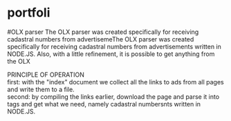 # portfoli

#OLX parser 
The OLX parser was created specifically for receiving cadastral numbers from advertisemeThe OLX parser was created specifically for receiving cadastral numbers from advertisements written in NODE.JS. Also, with a little refinement, it is possible to get anything from the OLX

PRINCIPLE OF OPERATION        
first: with the "index" document we collect all the links to ads from all pages and write them to a file.   
second: by compiling the links earlier, download the page and parse it into tags and get what we need, namely cadastral numbersnts written in NODE.JS.
